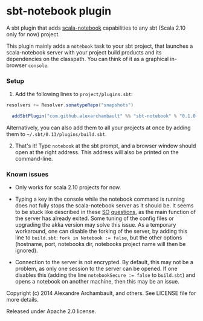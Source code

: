 sbt-notebook plugin
========

A sbt plugin that adds [scala-notebook](https://github.com/Bridgewater/scala-notebook) capabilities to any sbt (Scala 2.10 only for now) project.

This plugin mainly adds a `notebook` task to your sbt project, that launches a scala-notebook server with your project build products and its dependencies on the classpath. You can think of it as a graphical in-browser `console`.

### Setup

1. Add the following lines to `project/plugins.sbt`:
```scala
resolvers += Resolver.sonatypeRepo("snapshots")

  addSbtPlugin("com.github.alexarchambault" %% "sbt-notebook" % "0.1.0-SNAPSHOT")
```
Alternatively, you can also add them to all your projects at once by adding them to `~/.sbt/0.13/plugins/build.sbt`.

2. That's it! Type `notebook` at the sbt prompt, and a browser window should open at the right address. This address will also be printed on the command-line.

### Known issues

* Only works for scala 2.10 projects for now.

* Typing a key in the console while the notebook command is running does not fully stops the scala-notebook server as it should be.
It seems to be stuck like described in these [SO](http://stackoverflow.com/questions/18748758/akka-application-cant-exit-the-application-after-shutting-down-actor-system) [questions](http://stackoverflow.com/questions/17669250/how-to-shut-down-the-dispatcher-thread-in-akka-actorsystem), as the main function of the server has already exited. Some tuning of the config files or upgrading the akka version may solve this issue. As a temporary workaround, one can disable the forking of the server, by adding this line to `build.sbt`: `fork in Notebook := false`, but the other options (hostname, port, notebooks dir, notebooks project name will then be ignored).

* Connection to the server is not encrypted. By default, this may not be a problem, as only one session to the server can be opened. If one disables this (adding the line `notebookSecure := false` to `build.sbt`) and opens a notebook on another machine, then this may be an issue.

Copyright (c) 2014 Alexandre Archambault, and others. See LICENSE file for more details.

Released under Apache 2.0 license.
